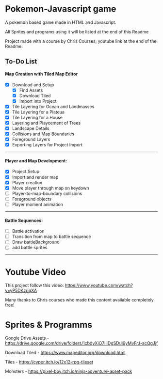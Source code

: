# Pokemon-Javascript game
A pokemon based game made in HTML and Javascript.

All Sprites and programs using it will be listed at the end of this Readme

Project made with a course by Chris Courses, youtube link at the end of the Readme.

## To-Do List
#### Map Creation with Tiled Map Editor
- [x] Download and Setup
    - [x] Find Assets
    - [x] Download Tiled
    - [x] Import into Project
- [X] Tile Layering for Ocean and Landmasses
- [x] Tile Layering for a Plateua
- [x] Tile Layering for a House
- [x] Layering and Playcement of Trees
- [x] Landscape Details
- [x] Collisions and Map Boundaries
- [x] Foreground Layers
- [x] Exporting Layers for Project Import
---
#### Player and Map Development:
- [x] Project Setup
- [x] Import and render map
- [x] Player creation
- [x] Move player through map on keydown
- [ ] Player-to-map-boundary collisions
- [ ] Foreground objects
- [ ] Player moment animation
---
#### Battle Sequences:
- [ ] Battle activation
- [ ] Transition from map to battle sequence
- [ ] Draw battleBackground
- [ ] add battle sprites

---
# Youtube Video
This project follow this video: https://www.youtube.com/watch?v=yP5DKzriqXA

Many thanks to Chris courses who made this content available completely free!

# Sprites & Programms
Google Drive Assets - https://drive.google.com/drive/folders/1cbdyXiO7IlIDgSDul6yMvFrJ-acQgJjf

Download Tiled - https://www.mapeditor.org/download.html

Tiles - https://cypor.itch.io/12x12-rpg-tileset

Monsters - https://pixel-boy.itch.io/ninja-adventure-asset-pack






